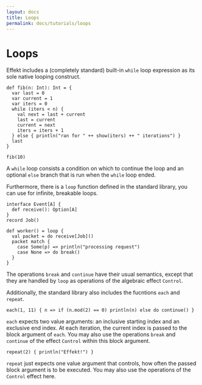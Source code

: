 ```yaml
---
layout: docs
title: Loops
permalink: docs/tutorials/loops
---
```


# Loops

Effekt includes a (completely standard) built-in `while` loop expression as its sole native looping construct.


```
def fib(n: Int): Int = {
  var last = 0
  var current = 1
  var iters = 0
  while (iters < n) {
    val next = last + current
    last = current
    current = next
    iters = iters + 1
  } else { println("ran for " ++ show(iters) ++ " iterations") }
  last
}
```

```repl
fib(10)
```

A `while` loop consists a condition on which to continue the loop and an optional `else` branch that is run when the
`while` loop ended.

Furthermore, there is a `loop` function defined in the standard library, you can use for infinite, breakable loops.

```effekt:hidden
interface Event[A] {
  def receive(): Option[A]
}
record Job()
```

```
def worker() = loop {
  val packet = do receive[Job]()
  packet match {
    case Some(p) => println("processing request")
    case None => do break()
  }
}
```

The operations `break` and `continue` have their usual semantics, except that they are handled by `loop` as operations of the algebraic effect `Control`.

Additionally, the standard library also includes the fucntions `each` and `repeat`.

```effekt:repl
each(1, 11) { n => if (n.mod(2) == 0) println(n) else do continue() }
```

`each` expects two value arguments: an inclusive starting index and an exclusive end index. At each iteration, the current index is passed to the block argument of `each`.
You may also use the operations `break` and `continue` of the effect `Control` within this block argument.

```effekt:repl
repeat(2) { println("Effekt!") }
```

`repeat` just expects one value argument that controls, how often the passed block argument is to be executed. You may also use the operations of the `Control` effect here.

